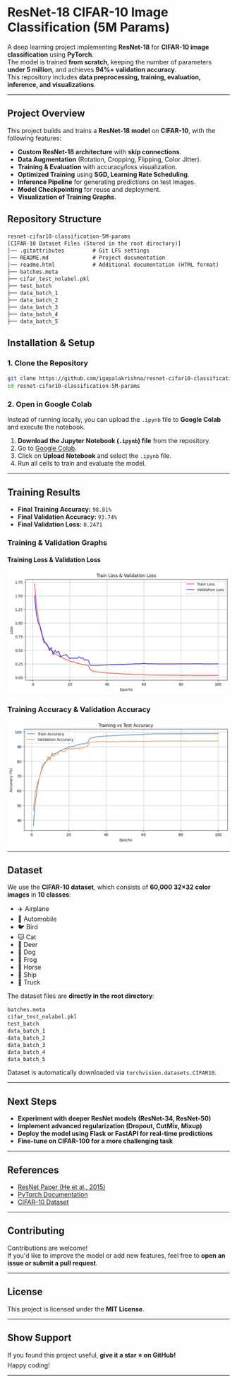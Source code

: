 # ResNet-18 CIFAR-10 Image Classification (5M Params)

A deep learning project implementing **ResNet-18** for **CIFAR-10 image classification** using **PyTorch**.  
The model is trained **from scratch**, keeping the number of parameters **under 5 million**, and achieves **94%+ validation accuracy**.  
This repository includes **data preprocessing, training, evaluation, inference, and visualizations**.

---

## **Project Overview**
This project builds and trains a **ResNet-18 model** on **CIFAR-10**, with the following features:
- **Custom ResNet-18 architecture** with **skip connections**.
- **Data Augmentation** (Rotation, Cropping, Flipping, Color Jitter).
- **Training & Evaluation** with accuracy/loss visualization.
- **Optimized Training** using **SGD, Learning Rate Scheduling**.
- **Inference Pipeline** for generating predictions on test images.
- **Model Checkpointing** for reuse and deployment.
- **Visualization of Training Graphs**.

## **Repository Structure**
```plaintext
resnet-cifar10-classification-5M-params
[CIFAR-10 Dataset Files (Stored in the root directory)]
│── .gitattributes         # Git LFS settings
│── README.md              # Project documentation
│── readme.html            # Additional documentation (HTML format)
├── batches.meta
├── cifar_test_nolabel.pkl
├── test_batch
├── data_batch_1
├── data_batch_2
├── data_batch_3
├── data_batch_4
├── data_batch_5
```

## **Installation & Setup**

### **1. Clone the Repository**
```bash
git clone https://github.com/igopalakrishna/resnet-cifar10-classification-5M-params.git
cd resnet-cifar10-classification-5M-params
```

### **2. Open in Google Colab**
Instead of running locally, you can upload the `.ipynb` file to **Google Colab** and execute the notebook.

1. **Download the Jupyter Notebook (`.ipynb`) file** from the repository.
2. Go to [Google Colab](https://colab.research.google.com/).
3. Click on **Upload Notebook** and select the `.ipynb` file.
4. Run all cells to train and evaluate the model.

---

## **Training Results**
- **Final Training Accuracy:** `98.81%`
- **Final Validation Accuracy:** `93.74%`
- **Final Validation Loss:** `0.2471`

### **Training & Validation Graphs**
#### **Training Loss & Validation Loss**
![Training Loss](images/loss.png)  

### **Training Accuracy & Validation Accuracy**

![Training Accuracy](images/accuracy.png)


---
## **Dataset**
We use the **CIFAR-10 dataset**, which consists of **60,000 32×32 color images** in **10 classes**:

- ✈️ Airplane  
- 🚗 Automobile  
- 🐦 Bird  
- 🐱 Cat  
- 🦤 Deer  
- 🐶 Dog  
- 🐸 Frog  
- 🐎 Horse  
- 🚢 Ship  
- 🚚 Truck  

The dataset files are **directly in the root directory**:
```plaintext
batches.meta
cifar_test_nolabel.pkl
test_batch
data_batch_1
data_batch_2
data_batch_3
data_batch_4
data_batch_5
```
Dataset is automatically downloaded via `torchvision.datasets.CIFAR10`.

---

## **Next Steps**
- **Experiment with deeper ResNet models (ResNet-34, ResNet-50)**
- **Implement advanced regularization (Dropout, CutMix, Mixup)**
- **Deploy the model using Flask or FastAPI for real-time predictions**
- **Fine-tune on CIFAR-100 for a more challenging task**

---

## **References**
- [ResNet Paper (He et al., 2015)](https://arxiv.org/abs/1512.03385)
- [PyTorch Documentation](https://pytorch.org/docs/stable/index.html)
- [CIFAR-10 Dataset](https://www.cs.toronto.edu/~kriz/cifar.html)

---

## **Contributing**
Contributions are welcome!  
If you'd like to improve the model or add new features, feel free to **open an issue or submit a pull request**.

---

## **License**
This project is licensed under the **MIT License**.

---

## **Show Support**
If you found this project useful, **give it a star ⭐ on GitHub!**  
Happy coding! 

---

   

